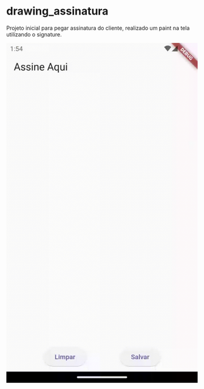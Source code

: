 # drawing_assinatura

Projeto inicial para pegar assinatura do cliente, realizado um paint na tela utilizando o signature.

![Assinatura do Cliente](lib/images/paint.gif)
